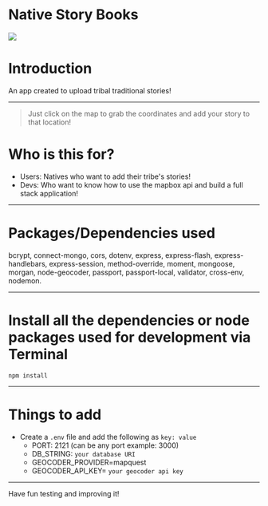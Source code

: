 # Native Story Books

<img src="https://user-images.githubusercontent.com/99921497/192878628-1aad0265-0a45-4e7e-8f5e-bdd5a642375e.png" />

# Introduction

An app created to upload tribal traditional stories!

---

> Just click on the map to grab the coordinates and add your story to that location!



# Who is this for? 

- Users: Natives who want to add their tribe's stories!
- Devs: Who want to know how to use the mapbox api and build a full stack application!

---

# Packages/Dependencies used 
 
 bcrypt, connect-mongo, cors, dotenv, express, express-flash, express-handlebars, express-session, method-override, moment, mongoose, morgan, node-geocoder, passport, passport-local, validator, cross-env, nodemon.

---

# Install all the dependencies or node packages used for development via Terminal

`npm install` 

---

# Things to add

- Create a `.env` file and add the following as `key: value` 
  - PORT: 2121 (can be any port example: 3000) 
  - DB_STRING: `your database URI` 
  - GEOCODER_PROVIDER=mapquest
  - GEOCODER_API_KEY= `your geocoder api key`
 ---
 
 Have fun testing and improving it! 